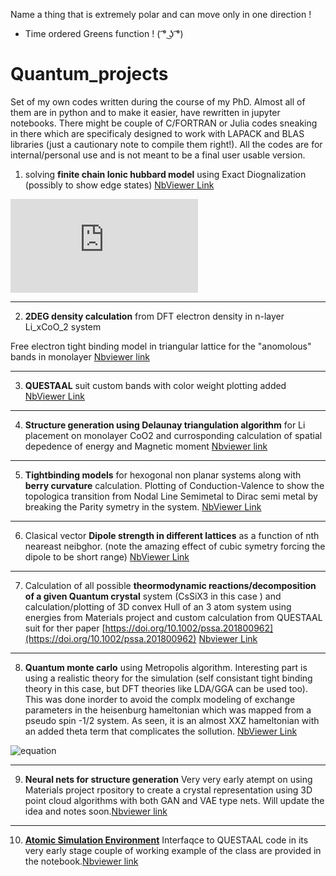 Name a thing that is extremely polar and can move only in one direction !
- Time ordered Greens function ! ( ͡° ͜ʖ ͡°)

# Quantum_projects
Set of my own codes written during the course of my PhD. Almost all of them are in python and to make it easier, have rewritten in jupyter notebooks. There might be couple of C/FORTRAN or Julia codes sneaking in there which are specificaly designed to work with LAPACK and BLAS libraries (just a cautionary note to compile them right!). All the codes are for internal/personal use and is not meant to be a final user usable version. 




1) solving **finite chain Ionic hubbard model** using Exact Diognalization (possibly to show edge states) [NbViewer Link](https://nbviewer.jupyter.org/github/santoshkumarradha/Quantum-condensed-matter-projects/blob/master/finite%20chain%20ionic%20Hubbard%20model/Hubbard%20solver.ipynb)

![equation](https://latex.codecogs.com/gif.latex?%5Chat%7BH%7D%3D-t%5Csum%5Climits_%7B%3Ci%2Cj%3E%7D%5Bc%5E%5Cdagger_%7Bi%5Csigma%7Dc_%7Bj%5Csigma%7D&plus;h.c%5D&plus;U%5Csum%5Climits_%7Bi%7Dn_%7Bi%5Cdownarrow%7Dn_%7Bi%5Cuparrow%7D&plus;%5Cfrac%7BJ_e%7D%7B2%7D%5Csum%5Climits_%7Bi%5Cin%20CoO_2%7Dn_i)

------------------------------------------------------------------------------
2) **2DEG density calculation** from DFT electron density in n-layer Li_xCoO_2 system

  Free electron tight binding model in triangular lattice for the "anomolous" bands in monolayer [Nbviewer link](https://nbviewer.jupyter.org/github/santoshkumarradha/Quantum-condensed-matter-projects/blob/master/2DEG%20density/density%20calculation.ipynb)

------------------------------------------------------------------------------
3) **QUESTAAL** suit custom bands with color weight plotting added [NbViewer Link](https://nbviewer.jupyter.org/github/santoshkumarradha/Quantum-condensed-matter-projects/blob/master/plotting%20bands/bands%20plot.ipynb)

------------------------------------------------------------------------------
4) **Structure generation using Delaunay triangulation algorithm** for Li placement on monolayer CoO2 and currosponding calculation of spatial depedence of energy and Magnetic moment [Nbviewer link](https://nbviewer.jupyter.org/github/santoshkumarradha/Quantum-condensed-matter-projects/blob/master/Structure%20generation%20and%20Mag%20mom/structures%20and%20Mag%20Mom.ipynb)

------------------------------------------------------------------------------
5) **Tightbinding models** for hexogonal non planar systems along with **berry curvature** calculation. Plotting of Conduction-Valence to show the topologica transition from Nodal Line Semimetal to Dirac semi metal by breaking the Parity symetry in the system. [NbViewer Link](https://nbviewer.jupyter.org/github/santoshkumarradha/Quantum-condensed-matter-projects/blob/master/Tight%20binding%20models/tight%20binding%20model.ipynb)

------------------------------------------------------------------------------
6) Clasical vector **Dipole strength in different lattices** as a function of nth neareast neibghor. (note the amazing effect of cubic symetry forcing the dipole to be short range) [NbViewer Link](https://nbviewer.jupyter.org/github/santoshkumarradha/Quantum-condensed-matter-projects/blob/master/Electrostatic%20Dipole%20strength/Dipole%20strength.ipynb) 

------------------------------------------------------------------------------
7) Calculation of all possible **theormodynamic reactions/decomposition of a given Quantum crystal** system (CsSiX3 in this case ) and calculation/plotting of 3D convex Hull of an 3 atom system using energies from Materials project and custom calculation from QUESTAAL suit for ther paper [https://doi.org/10.1002/pssa.201800962](https://doi.org/10.1002/pssa.201800962)
[Nbviewer Link](https://nbviewer.jupyter.org/github/santoshkumarradha/Quantum-condensed-matter-projects/blob/master/3D%20ConvexHull%20and%20MP%20Reactions/CsSnX3%20reactions%20and%20paper.ipynb)
------------------------------------------------------------------------------
8) **Quantum monte carlo** using Metropolis algorithm. Interesting part is using a realistic theory for the simulation (self consistant tight binding theory in this case, but DFT theories like LDA/GGA can be used too). This was done inorder to avoid the complx modeling of exchange parameters in the heisenburg hameltonian which was mapped from a pseudo spin -1/2 system. As seen, it is an almost XXZ hameltonian with an added theta term that complicates the sollution. [NbViewer Link](https://nbviewer.jupyter.org/github/santoshkumarradha/Quantum-condensed-matter-projects/blob/master/Quantum%20MonteCarlo/tbe%20QMC.ipynb)

![equation](https://i.ibb.co/nfRw069/Screen-Shot-2019-04-20-at-9-06-00-PM.png)


------------------------------------------------------------------------------
9) **Neural nets for structure generation** Very very early atempt on using Materials project rpository to create a crystal representation using 3D point cloud algorithms with both GAN and VAE type nets. Will update the idea and notes soon.[Nbviewer link](https://nbviewer.jupyter.org/github/santoshkumarradha/Quantum-condensed-matter-projects/blob/master/Neural%20Network%20Structure%20Generation/ann%20project.ipynb)


------------------------------------------------------------------------------
10) **[Atomic Simulation Environment](https://www.google.com/url?sa=t&rct=j&q=&esrc=s&source=web&cd=1&cad=rja&uact=8&ved=2ahUKEwiqwr6ZneXhAhUBKKwKHdW2B-IQFjAAegQIBhAC&url=https%3A%2F%2Fwiki.fysik.dtu.dk%2Fase%2F&usg=AOvVaw2Ut7wXZpe1ynrtJKgrzNlU)** Interfaqce to QUESTAAL code in its very early stage couple of working example of the class are provided in the notebook.[Nbviewer link](https://nbviewer.jupyter.org/github/santoshkumarradha/Quantum-condensed-matter-projects/blob/master/ASE%20Interface/class_working.ipynb)

